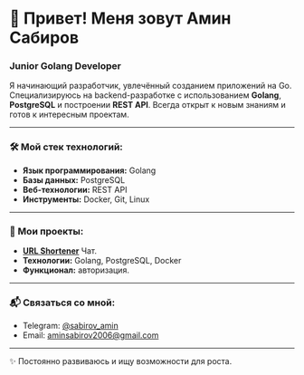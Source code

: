 # 👋 Привет! Меня зовут Амин Сабиров
### Junior Golang Developer

Я начинающий разработчик, увлечённый созданием приложений на Go.
Специализируюсь на backend-разработке с использованием **Golang**, **PostgreSQL** и построении **REST API**.
Всегда открыт к новым знаниям и готов к интересным проектам.

---

### 🛠 Мой стек технологий:
- **Язык программирования:** Golang
- **Базы данных:** PostgreSQL
- **Веб-технологии:** REST API
- **Инструменты:** Docker, Git, Linux

---

### 📂 Мои проекты:
- **[URL Shortener](https://github.com/go_web/)**
Чат.
- **Технологии:** Golang, PostgreSQL, Docker
- **Функционал:** авторизация.

---

### 📬 Связаться со мной:
- Telegram: [@sabirov_amin](https://t.me/sabirov_amin)
- Email: aminsabirov2006@gmail.com

---

✨ Постоянно развиваюсь и ищу возможности для роста.
